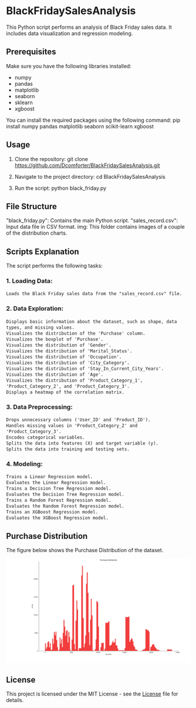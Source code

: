 # BlackFridaySalesAnalysis
This Python script performs an analysis of Black Friday sales data. It includes data visualization and regression modeling.

## Prerequisites
Make sure you have the following libraries installed:

* numpy
* pandas
* matplotlib
* seaborn
* sklearn
* xgboost

You can install the required packages using the following command:
pip install numpy pandas matplotlib seaborn scikit-learn xgboost

## Usage
1. Clone the repository:
   git clone https://github.com/Dcomforter/BlackFridaySalesAnalysis.git

2. Navigate to the project directory:
   cd BlackFridaySalesAnalysis

3. Run the script:
   python black_friday.py

## File Structure
"black_friday.py": Contains the main Python script.
"sales_record.csv": Input data file in CSV format.
 img: This folder contains images of a couple of the distribution charts.

## Scripts Explanation
The script performs the following tasks:

### 1. Loading Data: 
    Loads the Black Friday sales data from the "sales_record.csv" file.
### 2. Data Exploration:
    Displays basic information about the dataset, such as shape, data types, and missing values.
    Visualizes the distribution of the 'Purchase' column.
    Visualizes the boxplot of 'Purchase'.
    Visualizes the distribution of 'Gender'.
    Visualizes the distribution of 'Marital_Status'.
    Visualizes the distribution of 'Occupation'.
    Visualizes the distribution of 'City_Category'.
    Visualizes the distribution of 'Stay_In_Current_City_Years'.
    Visualizes the distribution of 'Age'.
    Visualizes the distribution of 'Product_Category_1', 'Product_Category_2', and 'Product_Category_3'.
    Displays a heatmap of the correlation matrix.
### 3. Data Preprocessing:
    Drops unnecessary columns ('User_ID' and 'Product_ID').
    Handles missing values in 'Product_Category_2' and 'Product_Category_3'.
    Encodes categorical variables.
    Splits the data into features (X) and target variable (y).
    Splits the data into training and testing sets.
### 4. Modeling:
    Trains a Linear Regression model.
    Evaluates the Linear Regression model.
    Trains a Decision Tree Regression model.
    Evaluates the Decision Tree Regression model.
    Trains a Random Forest Regression model.
    Evaluates the Random Forest Regression model.
    Trains an XGBoost Regression model.
    Evaluates the XGBoost Regression model.

## Purchase Distribution
The figure below shows the Purchase Distribution of the dataset.

![Purchase Distribution Image](img/Figure_1.png)

## License

This project is licensed under the MIT License - see the [License](LICENSE) file for details.


